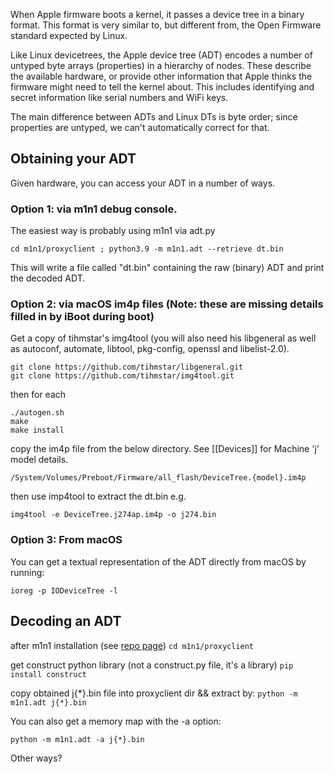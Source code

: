 When Apple firmware boots a kernel, it passes a device tree in a binary format. This format is very similar to, but different from, the Open Firmware standard expected by Linux.

Like Linux devicetrees, the Apple device tree (ADT) encodes a number of untyped byte arrays (properties) in a hierarchy of nodes. These describe the available hardware, or provide other information that Apple thinks the firmware might need to tell the kernel about. This includes identifying and secret information like serial numbers and WiFi keys.

The main difference between ADTs and Linux DTs is byte order; since properties are untyped, we can't automatically correct for that.

## Obtaining your ADT

Given hardware, you can access your ADT in a number of ways.

### Option 1: via m1n1 debug console. 
The easiest way is probably using m1n1 via adt.py

```
cd m1n1/proxyclient ; python3.9 -m m1n1.adt --retrieve dt.bin
```

This will write a file called "dt.bin" containing the raw (binary) ADT and print the decoded ADT.

### Option 2: via macOS im4p files (Note: these are missing details filled in by iBoot during boot)
Get a copy of tihmstar's img4tool (you will also need his libgeneral as well as autoconf, automate, libtool, pkg-config, openssl and libelist-2.0).

```
git clone https://github.com/tihmstar/libgeneral.git
git clone https://github.com/tihmstar/img4tool.git
```
then for each 
```
./autogen.sh
make
make install
```
copy the im4p file from the below directory. See [[Devices]] for Machine 'j' model details.

`/System/Volumes/Preboot/Firmware/all_flash/DeviceTree.{model}.im4p`

then use imp4tool to extract the dt.bin e.g.
```
img4tool -e DeviceTree.j274ap.im4p -o j274.bin
```

### Option 3: From macOS

You can get a textual representation of the ADT directly from macOS by running:
```
ioreg -p IODeviceTree -l
```

## Decoding an ADT

after m1n1 installation (see [repo page](https://github.com/AsahiLinux/m1n1)) 
`cd m1n1/proxyclient`

get construct python library (not a construct.py file, it's a library)
`pip install construct`

copy obtained j{*}.bin file into proxyclient dir && extract by:
`python -m m1n1.adt j{*}.bin`

You can also get a memory map with the -a option:

`python -m m1n1.adt -a j{*}.bin` 

Other ways?

